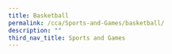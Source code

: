 ```yaml
---
title: Basketball
permalink: /cca/Sports-and-Games/basketball/
description: ""
third_nav_title: Sports and Games
---
```

